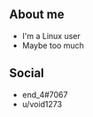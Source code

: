 ## About me
- I'm a Linux user
- Maybe too much
## Social 
- end_4#7067
- u/void1273

<!---
end-4/end-4 is a ✨ special ✨ repository because its `README.md` (this file) appears on your GitHub profile.
You can click the Preview link to take a look at your changes.
--->
